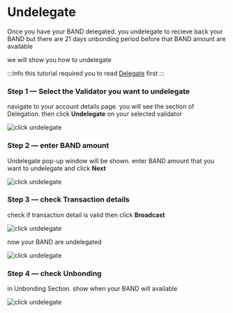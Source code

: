 # Undelegate

Once you have your BAND delegated. you undelegate to recieve back your BAND but there are 21 days unbonding period before that BAND amount are available

we will show you how to undelegate

:::info
this tutorial required you to read [Delegate](./02-delegate.md) first
:::

### Step 1 — Select the Validator you want to undelegate

navigate to your account details page. you will see the section of Delegation. then click **Undelegate** on your selected validator

![click undelegate](/img/staking/undelegate_section.png)

### Step 2 — enter BAND amount

Undelegate pop-up window will be shown. enter BAND amount that you want to undelegate and click **Next**

![click undelegate](/img/staking/undelegate_modal.png)

### Step 3 — check Transaction details

check if transaction detail is valid then click **Broadcast**

![click undelegate](/img/staking/undelegate_transaction_detail.png)

now your BAND are undelegated

![click undelegate](/img/staking/undelegate_transaction_success.png)

### Step 4 — check Unbonding

in Unbonding Section. show when your BAND will available

![click undelegate](/img/staking/unbonding.png)

